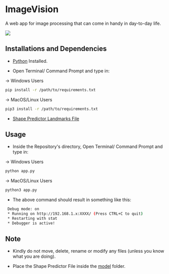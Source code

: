# ImageVision
A web app for image processing that can come in handy in day-to-day life.

![](demo.gif)

## Installations and Dependencies

- [Python](https://www.python.org) Installed.

- Open Terminal/ Command Prompt and type in:

-> Windows Users

```bash
pip install -r /path/to/requirements.txt
```

-> MacOS/Linux Users

```bash
pip3 install -r /path/to/requirements.txt
```

- [Shape Predictor Landmarks File](https://github.com/AKSHAYUBHAT/TensorFace/blob/master/openface/models/dlib/shape_predictor_68_face_landmarks.dat)

## Usage

- Inside the Repository's directory, Open Terminal/ Command Prompt and type in:

-> Windows Users

```bash
python app.py
```

-> MacOS/Linux Users

```bash
python3 app.py
```

- The above command should result in something like this:
```bash
 Debug mode: on
 * Running on http://192.168.1.x:XXXX/ (Press CTRL+C to quit)
 * Restarting with stat
 * Debugger is active!
```

## Note

- Kindly do not move, delete, rename or modify any files (unless you know what you are doing).

- Place the Shape Predictor File inside the [model](/model/) folder.
